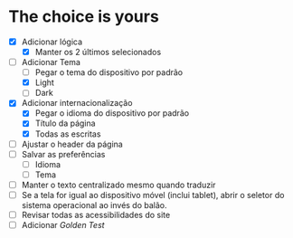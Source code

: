 # The choice is yours

- [x] Adicionar lógica
  - [x] Manter os 2 últimos selecionados
- [ ] Adicionar Tema
  - [ ] Pegar o tema do dispositivo por padrão
  - [x] Light
  - [ ] Dark
- [x] Adicionar internacionalização
  - [x] Pegar o idioma do dispositivo por padrão
  - [x] Título da página
  - [x] Todas as escritas
- [ ] Ajustar o header da página
- [ ] Salvar as preferências
  - [ ] Idioma
  - [ ] Tema
- [ ] Manter o texto centralizado mesmo quando traduzir
- [ ] Se a tela for igual ao dispositivo móvel (inclui tablet), abrir o seletor do sistema operacional ao invés do balão.
- [ ] Revisar todas as acessibilidades do site
- [ ] Adicionar *Golden Test*

